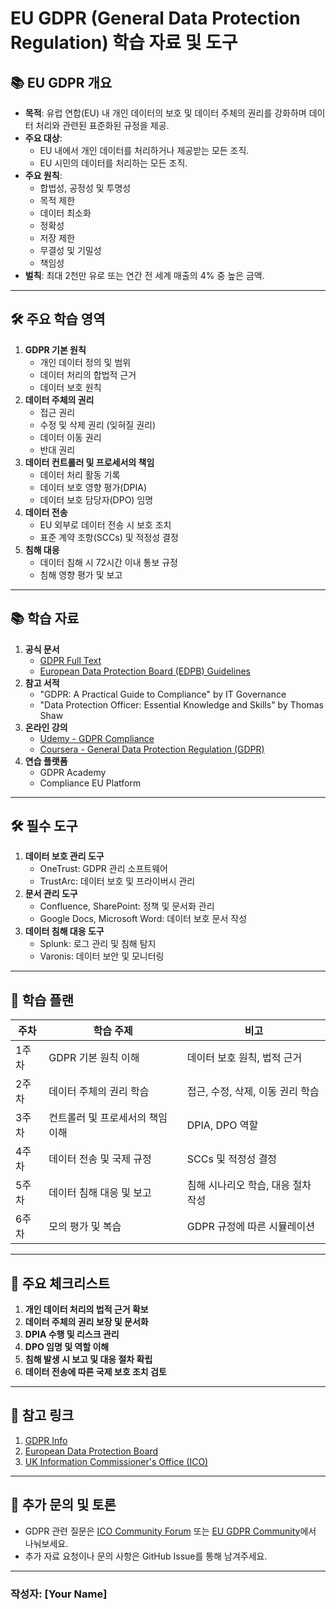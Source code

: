 # EU GDPR (General Data Protection Regulation) 학습 자료 및 도구

## 📚 EU GDPR 개요
- **목적**: 유럽 연합(EU) 내 개인 데이터의 보호 및 데이터 주체의 권리를 강화하며 데이터 처리와 관련된 표준화된 규정을 제공.
- **주요 대상**:
  - EU 내에서 개인 데이터를 처리하거나 제공받는 모든 조직.
  - EU 시민의 데이터를 처리하는 모든 조직.
- **주요 원칙**:
  - 합법성, 공정성 및 투명성
  - 목적 제한
  - 데이터 최소화
  - 정확성
  - 저장 제한
  - 무결성 및 기밀성
  - 책임성
- **벌칙**: 최대 2천만 유로 또는 연간 전 세계 매출의 4% 중 높은 금액.

---

## 🛠️ 주요 학습 영역
1. **GDPR 기본 원칙**
   - 개인 데이터 정의 및 범위
   - 데이터 처리의 합법적 근거
   - 데이터 보호 원칙
2. **데이터 주체의 권리**
   - 접근 권리
   - 수정 및 삭제 권리 (잊혀질 권리)
   - 데이터 이동 권리
   - 반대 권리
3. **데이터 컨트롤러 및 프로세서의 책임**
   - 데이터 처리 활동 기록
   - 데이터 보호 영향 평가(DPIA)
   - 데이터 보호 담당자(DPO) 임명
4. **데이터 전송**
   - EU 외부로 데이터 전송 시 보호 조치
   - 표준 계약 조항(SCCs) 및 적정성 결정
5. **침해 대응**
   - 데이터 침해 시 72시간 이내 통보 규정
   - 침해 영향 평가 및 보고

---

## 📚 학습 자료
1. **공식 문서**
   - [GDPR Full Text](https://gdpr-info.eu/)
   - [European Data Protection Board (EDPB) Guidelines](https://edpb.europa.eu/)
2. **참고 서적**
   - "GDPR: A Practical Guide to Compliance" by IT Governance
   - "Data Protection Officer: Essential Knowledge and Skills" by Thomas Shaw
3. **온라인 강의**
   - [Udemy - GDPR Compliance](https://www.udemy.com/)
   - [Coursera - General Data Protection Regulation (GDPR)](https://www.coursera.org/)
4. **연습 플랫폼**
   - GDPR Academy
   - Compliance EU Platform

---

## 🛠️ 필수 도구
1. **데이터 보호 관리 도구**
   - OneTrust: GDPR 관리 소프트웨어
   - TrustArc: 데이터 보호 및 프라이버시 관리
2. **문서 관리 도구**
   - Confluence, SharePoint: 정책 및 문서화 관리
   - Google Docs, Microsoft Word: 데이터 보호 문서 작성
3. **데이터 침해 대응 도구**
   - Splunk: 로그 관리 및 침해 탐지
   - Varonis: 데이터 보안 및 모니터링

---

## 📝 학습 플랜
| 주차  | 학습 주제                              | 비고                                  |
|-------|---------------------------------------|---------------------------------------|
| 1주차 | GDPR 기본 원칙 이해                   | 데이터 보호 원칙, 법적 근거            |
| 2주차 | 데이터 주체의 권리 학습               | 접근, 수정, 삭제, 이동 권리 학습       |
| 3주차 | 컨트롤러 및 프로세서의 책임 이해      | DPIA, DPO 역할                        |
| 4주차 | 데이터 전송 및 국제 규정               | SCCs 및 적정성 결정                   |
| 5주차 | 데이터 침해 대응 및 보고               | 침해 시나리오 학습, 대응 절차 작성     |
| 6주차 | 모의 평가 및 복습                     | GDPR 규정에 따른 시뮬레이션            |

---

## 📑 주요 체크리스트
1. **개인 데이터 처리의 법적 근거 확보**
2. **데이터 주체의 권리 보장 및 문서화**
3. **DPIA 수행 및 리스크 관리**
4. **DPO 임명 및 역할 이해**
5. **침해 발생 시 보고 및 대응 절차 확립**
6. **데이터 전송에 따른 국제 보호 조치 검토**

---

## 📌 참고 링크
1. [GDPR Info](https://gdpr-info.eu/)
2. [European Data Protection Board](https://edpb.europa.eu/)
3. [UK Information Commissioner's Office (ICO)](https://ico.org.uk/)

---

## 💬 추가 문의 및 토론
- GDPR 관련 질문은 [ICO Community Forum](https://ico.org.uk/) 또는 [EU GDPR Community](https://gdpr.community/)에서 나눠보세요.
- 추가 자료 요청이나 문의 사항은 GitHub Issue를 통해 남겨주세요.

---

### 작성자: **[Your Name]**
